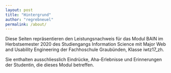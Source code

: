 ```yaml
---
layout: post
title: "Hintergrund"
author: "regrebneuel"
permalink: /about/
---
```

Diese Seiten repräsentieren den Leistungsnachweis für das Modul BAIN im
Herbstsemester 2020 des Studiengangs Information Science mit Major Web and Usability Engineering der Fachhoschule
Graubünden, Klasse iwtz17_zh.

Sie enthalten ausschliesslich Eindrücke, Aha-Erlebnisse und
Erinnerungen der Studentin, die dieses Modul betreffen.
